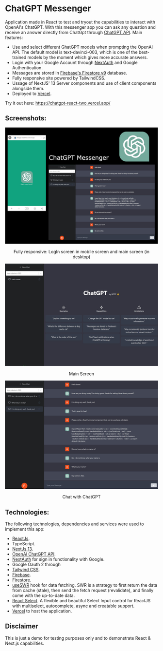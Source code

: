 # ChatGPT Messenger

Application made in React to test and tryout the capabilities to interact with OpenAI's ChatGPT. With this messenger app you can ask any question and receive an answer directly from ChatGpt through [ChatGPT API](https://platform.openai.com/). Main features:

- Use and select different GhatGPT models when prompting the OpenAI API. The default model is text-davinci-003, which is one of the best-trained models by the moment which gives more accurate answers.
- Login with your Google Account through [NextAuth](https://next-auth.js.org/) and Google Authentication.
- Messages are stored in [Firebase's Firestore v9](https://firebase.google.com/products/firestore) database.
- Fully responsive site powered by TailwindCSS.
- Ussage of NextJS' 13 Server components and use of client components alongside them.
- Deployed to [Vercel](https://vercel.com/).

Try it out here: <a href="https://chatgpt-react-two.vercel.app/" target="_blank">https://chatgpt-react-two.vercel.app/</a>

## Screenshots:

<div align="center">
  <img src="screenshots/ChatGpt-react.jpg" alt="Features screenshot" width="700" style="width:700px;"/>
  <p>Fully responsive: LogIn screen in mobile screen and main screen (in desktop)</p>
</div>

<div align="center">
  <img src="screenshots/MainScreen1.jpg" alt="Main Screen" width="700" style="width:700px;"/>
  <p>Main Screen</p>
</div>

<div align="center">
  <img src="screenshots/ChatGptChat1.jpg" alt="Chat" width="700" style="width:700px;"/>
  <p>Chat with ChatGPT</p>
</div>

## Technologies:

The following technologies, dependencies and services were used to implement this app:

- [ReactJs](https://reactjs.org/).
- TypeScript.
- [NextJs 13](https://nextjs.org/).
- [OpenAI ChatGPT API](https://platform.openai.com/).
- [NextAuth](https://next-auth.js.org/) for sign in functionality with Google.
- Google Oauth 2 through
- [Tailwind CSS](https://tailwindcss.com/).
- [Firebase](https://firebase.com/).
- [Firestore](https://firebase.google.com/products/firestore).
- [useSWR](https://swr.vercel.app/) hook for data fetching. SWR is a strategy to first return the data from cache (stale), then send the fetch request (revalidate), and finally come with the up-to-date data.
- [React Select](https://react-select.com/home). A flexible and beautiful Select Input control for ReactJS with multiselect, autocomplete, async and creatable support.
- [Vercel](https://vercel.com/) to host the application.

## Disclaimer

This is just a demo for testing purposes only and to demonstrate React & Next.js capabilities.
